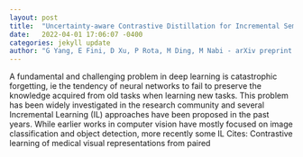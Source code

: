 ```yaml
---
layout: post
title:  "Uncertainty-aware Contrastive Distillation for Incremental Semantic Segmentation"
date:   2022-04-01 17:06:07 -0400
categories: jekyll update
author: "G Yang, E Fini, D Xu, P Rota, M Ding, M Nabi - arXiv preprint arXiv , 2022"
---
```

A fundamental and challenging problem in deep learning is catastrophic forgetting, ie the tendency of neural networks to fail to preserve the knowledge acquired from old tasks when learning new tasks. This problem has been widely investigated in the research community and several Incremental Learning (IL) approaches have been proposed in the past years. While earlier works in computer vision have mostly focused on image classification and object detection, more recently some IL Cites: Contrastive learning of medical visual representations from paired